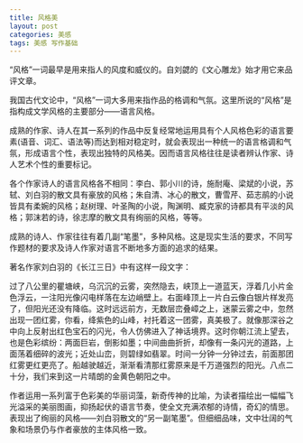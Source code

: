 ```yaml
---
title: 风格美
layout: post
categories: 美感
tags: 美感 写作基础
---
```


“风格”一词最早是用来指人的风度和威仪的。自刘勰的《文心雕龙》始才用它来品评文章。

我国古代文论中，“风格”一词大多用来指作品的格调和气氛。这里所说的“风格”是指构成文学风格的主要部分——语言风格。

成熟的作家、诗人在其一系列的作品中反复经常地运用具有个人风格色彩的语言要素(语音、词汇、语法等)而达到相对稳定时，就会表现出一种统一的语言格调和气氛，形成语言个性，表现出独特的风格美。因而语言风格往往是读者辨认作家、诗人艺术个性的重要标记。

各个作家诗人的语言风格各不相同：李白、郭小川的诗，施耐庵、梁斌的小说，苏轼、刘白羽的散文具有豪放的风格；朱自清、冰心的散文，曹雪芹、茹志鹃的小说皆具有柔婉的风格；赵树理、叶圣陶的小说，陶渊明、臧克家的诗都具有平淡的风格；郭沫若的诗，徐志摩的散文具有绚丽的风格，等等。

成熟的诗人、作家往往有着几副“笔墨”，多种风格。这是现实生活的要求，不同写作题材的要求及诗人作家对语言不断地多方面的追求的结果。

著名作家刘白羽的《长江三日》中有这样一段文字：

过了八公里的瞿塘峡，乌沉沉的云雾，突然隐去，峡顶上一道蓝天，浮着几小片金色浮云，一注阳光像闪电样落在左边峭壁上。右面峰顶上一片白云像白银片样发亮了，但阳光还没有降临。这时远远前方，无数层峦叠嶂之上，迷蒙云雾之中，忽然出现一团红雾，你看，绛紫色的山峰，衬托着这一团雾，真美极了。就像那深谷之中向上反射出红色宝石的闪光，令人仿佛进入了神话境界。这时你朝江流上望去，也是色彩缤纷：两面巨岩，倒影如墨；中间曲曲折折，却像有一条闪光的道路，上面荡着细碎的波光；近处山峦，则碧绿如翡翠。时间一分钟一分钟过去，前面那团红雾更红更亮了。船越驶越近，渐渐看清那红雾原来是千万道强烈的阳光。八点二十分，我们来到这一片晴朗的金黄色朝阳之中。

作者运用一系列富于色彩美的华丽词藻，新奇传神的比喻，为读者描绘出一幅幅飞光溢采的美丽图画，抑扬起伏的语言节奏，使全文充满浓郁的诗情，奇幻的情思。表现出了绚丽的风格——刘白羽散文的“另一副笔墨”。但细细品味，文中壮阔的气象和场景仍与作者豪放的主体风格一致。 